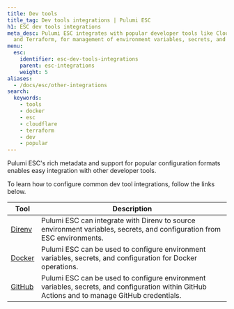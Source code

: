 ```yaml
---
title: Dev tools
title_tag: Dev tools integrations | Pulumi ESC
h1: ESC dev tools integrations
meta_desc: Pulumi ESC integrates with popular developer tools like Cloudflare, Docker,
  and Terraform, for management of environment variables, secrets, and configurations.
menu:
  esc:
    identifier: esc-dev-tools-integrations
    parent: esc-integrations
    weight: 5
aliases:
  - /docs/esc/other-integrations
search:
  keywords:
    - tools
    - docker
    - esc
    - cloudflare
    - terraform
    - dev
    - popular
---
```


Pulumi ESC's rich metadata and support for popular configuration formats enables easy integration with other developer tools.

To learn how to configure common dev tool integrations, follow the links below.

| Tool                                                          | Description                                                                                                                 |
|---------------------------------------------------------------|-----------------------------------------------------------------------------------------------------------------------------|
| [Direnv](/docs/esc/integrations/dev-tools/direnv)                 | Pulumi ESC can integrate with Direnv to source environment variables, secrets, and configuration from ESC environments.     |
| [Docker](/docs/esc/integrations/dev-tools/docker)                 | Pulumi ESC can be used to configure environment variables, secrets, and configuration for Docker operations.                |                                                             |
| [GitHub](/docs/esc/integrations/dev-tools/github)                 | Pulumi ESC can be used to configure environment variables, secrets, and configuration within GitHub Actions and to manage GitHub credentials.                |                                                             |
